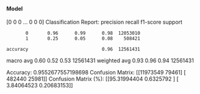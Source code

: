 #### Model
[0 0 0 ... 0 0 0]
Classification Report:
              precision    recall  f1-score   support

           0       0.96      0.99      0.98  12053010
           1       0.25      0.05      0.08    508421

    accuracy                           0.96  12561431
   macro avg       0.60      0.52      0.53  12561431
weighted avg       0.93      0.96      0.94  12561431

Accuracy: 0.9552677557198698
Confusion Matrix:
[[11973549    79461]
 [  482440    25981]]
Confusion Matrix (%):
[[95.31994404  0.6325792 ]
 [ 3.84064523  0.20683153]]
